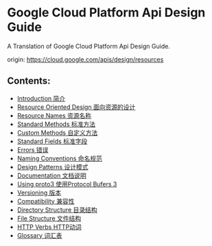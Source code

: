 # Google Cloud Platform Api Design Guide
A Translation of Google Cloud Platform Api Design Guide.

origin: https://cloud.google.com/apis/design/resources

## Contents:
- [Introduction 简介]
- [Resource Oriented Design 面向资源的设计]
- [Resource Names 资源名称]
- [Standard Methods 标准方法]
- [Custom Methods 自定义方法]
- [Standard Fields 标准字段]
- [Errors 错误]
- [Naming Conventions 命名规范]
- [Design Patterns 设计模式]
- [Documentation 文档说明]
- [Using proto3 使用Protocol Bufers 3]
- [Versioning 版本]
- [Compatibility 兼容性]
- [Directory Structure 目录结构]
- [File Structure 文件结构]
- [HTTP Verbs HTTP动词]
- [Glossary 词汇表]



[Introduction 简介]: https://github.com/qianbi/GCP-Api-Design-Guide/blob/master/docs/index.md
[Resource Oriented Design 面向资源的设计]: https://github.com/qianbi/GCP-Api-Design-Guide/blob/master/docs/resources.md
[Resource Names 资源名称]: https://github.com/qianbi/GCP-Api-Design-Guide/blob/master/docs/resource_names.md
[Standard Methods 标准方法]: https://github.com/qianbi/GCP-Api-Design-Guide/blob/master/docs/standard_methods.md
[Custom Methods 自定义方法]: https://github.com/qianbi/GCP-Api-Design-Guide/blob/master/docs/custom_methods.md
[Standard Fields 标准字段]: https://github.com/qianbi/GCP-Api-Design-Guide/blob/master/docs/standard_fields.md
[Errors 错误]: https://github.com/qianbi/GCP-Api-Design-Guide/blob/master/docs/errors.md
[Naming Conventions 命名规范]: https://github.com/qianbi/GCP-Api-Design-Guide/blob/master/docs/naming_convention.md
[Design Patterns 设计模式]: https://github.com/qianbi/GCP-Api-Design-Guide/blob/master/docs/design_patterns.md
[Documentation 文档说明]: https://github.com/qianbi/GCP-Api-Design-Guide/blob/master/docs/documentation.md
[Using proto3 使用Protocol Bufers 3]: https://github.com/qianbi/GCP-Api-Design-Guide/blob/master/docs/proto3.md
[Versioning 版本]: https://github.com/qianbi/GCP-Api-Design-Guide/blob/master/docs/versioning.md
[Compatibility 兼容性]: https://github.com/qianbi/GCP-Api-Design-Guide/blob/master/docs/compatibility.md
[Directory Structure 目录结构]: https://github.com/qianbi/GCP-Api-Design-Guide/blob/master/docs/directory_structure.md
[File Structure 文件结构]: https://github.com/qianbi/GCP-Api-Design-Guide/blob/master/docs/file_structure.md
[HTTP Verbs HTTP动词]: https://github.com/qianbi/GCP-Api-Design-Guide/blob/master/docs/http_verbs.md
[Glossary 词汇表]: https://github.com/qianbi/GCP-Api-Design-Guide/blob/master/docs/glossary.md
